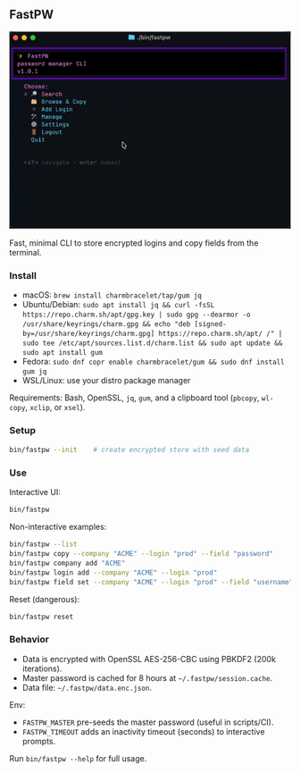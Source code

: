 ## FastPW

![Demo](demo-1.1.0.gif)

Fast, minimal CLI to store encrypted logins and copy fields from the terminal.

### Install
- macOS: `brew install charmbracelet/tap/gum jq`
- Ubuntu/Debian: `sudo apt install jq && curl -fsSL https://repo.charm.sh/apt/gpg.key | sudo gpg --dearmor -o /usr/share/keyrings/charm.gpg && echo "deb [signed-by=/usr/share/keyrings/charm.gpg] https://repo.charm.sh/apt/ /" | sudo tee /etc/apt/sources.list.d/charm.list && sudo apt update && sudo apt install gum`
- Fedora: `sudo dnf copr enable charmbracelet/gum && sudo dnf install gum jq`
- WSL/Linux: use your distro package manager

Requirements: Bash, OpenSSL, `jq`, `gum`, and a clipboard tool (`pbcopy`, `wl-copy`, `xclip`, or `xsel`).

### Setup
```bash
bin/fastpw --init    # create encrypted store with seed data
```

### Use
Interactive UI:
```bash
bin/fastpw
```

Non-interactive examples:
```bash
bin/fastpw --list
bin/fastpw copy --company "ACME" --login "prod" --field "password"
bin/fastpw company add "ACME"
bin/fastpw login add --company "ACME" --login "prod"
bin/fastpw field set --company "ACME" --login "prod" --field "username" --value "alice"
```

<!-- Import/Export removed -->

Reset (dangerous):
```bash
bin/fastpw reset
```

### Behavior
- Data is encrypted with OpenSSL AES-256-CBC using PBKDF2 (200k iterations).
- Master password is cached for 8 hours at `~/.fastpw/session.cache`.
- Data file: `~/.fastpw/data.enc.json`.

Env:
- `FASTPW_MASTER` pre-seeds the master password (useful in scripts/CI).
- `FASTPW_TIMEOUT` adds an inactivity timeout (seconds) to interactive prompts.

Run `bin/fastpw --help` for full usage.
